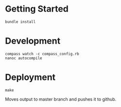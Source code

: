 # Getting Started

```
bundle install
```

# Development

```
compass watch -c compass_config.rb
nanoc autocompile
```

# Deployment

```
make
```

Moves output to master branch and pushes it to github.